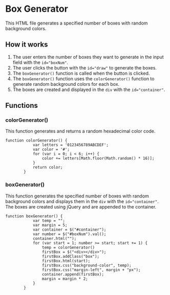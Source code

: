 # Box Generator

This HTML file generates a specified number of boxes with random background colors.

## How it works

1. The user enters the number of boxes they want to generate in the input field with the `id="boxNum"`.
2. The user clicks the button with the `id="draw"` to generate the boxes.
3. The `boxGenerator()` function is called when the button is clicked.
4. The `boxGenerator()` function uses the `colorGenerator()` function to generate random background colors for each box.
5. The boxes are created and displayed in the `div` with the `id="container"`.

## Functions

### colorGenerator()

This function generates and returns a random hexadecimal color code.
```jQuery
function colorGenerator() {
            var letters = '0123456789ABCDEF';
            var color = '#';
            for (var i = 0; i < 6; i++) {
                color += letters[Math.floor(Math.random() * 16)];
            }
            return color;
        }
```

### boxGenerator()

This function generates the specified number of boxes with random background colors and displays them in the `div` with the `id="container"`. The boxes are created using jQuery and are appended to the container.
```jQuery
function boxGenerator() {
            var temp = "";
            var margin = 5;
            var container = $("#container");
            var number = $("#boxNum").val();
            container.html("");
            for (var start = 1; number >= start; start += 1) {
                temp = colorGenerator()
                firstBox = $("<div></div>");
                firstBox.addClass("box");
                firstBox.html(start);
                firstBox.css("background-color", temp);
                firstBox.css("margin-left", margin + "px");
                container.append(firstBox);
                margin = margin * 2;
            }
        }
```
